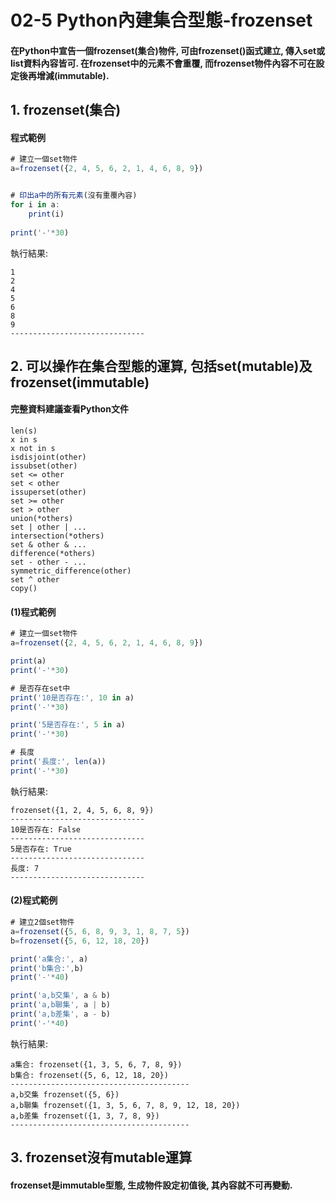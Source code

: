 # 02-5 Python內建集合型態-frozenset

#### 在Python中宣告一個frozenset(集合)物件, 可由frozenset()函式建立, 傳入set或list資料內容皆可. 在frozenset中的元素不會重覆, 而frozenset物件內容不可在設定後再增減(immutable). 


## 1. frozenset(集合)

#### 程式範例
```javascript
# 建立一個set物件
a=frozenset({2, 4, 5, 6, 2, 1, 4, 6, 8, 9})


# 印出a中的所有元素(沒有重覆內容)
for i in a:
    print(i)
    
print('-'*30) 
```

執行結果:
```
1
2
4
5
6
8
9
------------------------------
```


## 2. 可以操作在集合型態的運算, 包括set(mutable)及frozenset(immutable)

#### 完整資料建議查看Python文件
```
len(s)
x in s
x not in s
isdisjoint(other)
issubset(other)
set <= other
set < other
issuperset(other)
set >= other
set > other
union(*others)
set | other | ...
intersection(*others)
set & other & ...
difference(*others)
set - other - ...
symmetric_difference(other)
set ^ other
copy()
```

#### (1)程式範例
```javascript
# 建立一個set物件
a=frozenset({2, 4, 5, 6, 2, 1, 4, 6, 8, 9})

print(a)
print('-'*30)

# 是否存在set中
print('10是否存在:', 10 in a)
print('-'*30) 

print('5是否存在:', 5 in a)
print('-'*30) 

# 長度
print('長度:', len(a))
print('-'*30) 
```

執行結果:
```
frozenset({1, 2, 4, 5, 6, 8, 9})
------------------------------
10是否存在: False
------------------------------
5是否存在: True
------------------------------
長度: 7
------------------------------
```



#### (2)程式範例
```javascript
# 建立2個set物件
a=frozenset({5, 6, 8, 9, 3, 1, 8, 7, 5})
b=frozenset({5, 6, 12, 18, 20})

print('a集合:', a)
print('b集合:',b)
print('-'*40)

print('a,b交集', a & b)
print('a,b聯集', a | b)
print('a,b差集', a - b)
print('-'*40)
```

執行結果:
```
a集合: frozenset({1, 3, 5, 6, 7, 8, 9})
b集合: frozenset({5, 6, 12, 18, 20})
----------------------------------------
a,b交集 frozenset({5, 6})
a,b聯集 frozenset({1, 3, 5, 6, 7, 8, 9, 12, 18, 20})
a,b差集 frozenset({1, 3, 7, 8, 9})
----------------------------------------
```



## 3. frozenset沒有mutable運算

#### frozenset是immutable型態, 生成物件設定初值後, 其內容就不可再變動.
